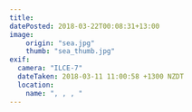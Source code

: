 ```yaml
---
title: 
datePosted: 2018-03-22T00:08:31+13:00
image: 
    origin: "sea.jpg"
    thumb: "sea_thumb.jpg"
exif:
  camera: "ILCE-7"
  dateTaken: 2018-03-11 11:00:58 +1300 NZDT
  location:
    name: ", , , "
---
```



	